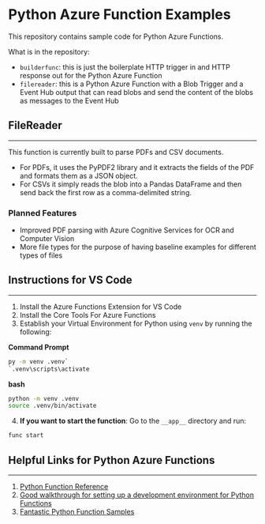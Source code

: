 # Python Azure Function Examples

This repository contains sample code for Python Azure Functions.  
  
What is in the repository:  
- `builderfunc`: this is just the boilerplate HTTP trigger in and HTTP response out for the Python Azure Function  
- `filereader`: this is a Python Azure Function with a Blob Trigger and a Event Hub output that can read blobs and send the content of the blobs as messages to the Event Hub  
  
## FileReader  
---
This function is currently built to parse PDFs and CSV documents.  
- For PDFs, it uses the PyPDF2 library and it extracts the fields of the PDF and formats them as a JSON object.  
- For CSVs it simply reads the blob into a Pandas DataFrame and then send back the first row as a comma-delimited string.  
  
### Planned Features  
- Improved PDF parsing with Azure Cognitive Services for OCR and Computer Vision  
- More file types for the purpose of having baseline examples for different types of files
  
## Instructions for VS Code  
---

1. Install the Azure Functions Extension for VS Code  
2. Install the Core Tools For Azure Functions  
3. Establish your Virtual Environment for Python using `venv` by running the following:  
  
**Command Prompt**  
```cmd
py -m venv .venv`  
`.venv\scripts\activate
```
**bash**  
```sh
python -m venv .venv
source .venv/bin/activate
```  
4. **If you want to start the function**: Go to the `__app__` directory and run:  
```sh
func start
```  
  
## Helpful Links for Python Azure Functions
---
1. [Python Function Reference](https://docs.microsoft.com/en-us/azure/azure-functions/functions-reference-python)  
2. [Good walkthrough for setting up a development environment for Python Functions](https://docs.microsoft.com/en-us/azure/azure-functions/functions-create-first-azure-function-azure-cli?tabs=bash%2Cbrowser&pivots=programming-language-python)  
3. [Fantastic Python Function Samples](https://docs.microsoft.com/en-us/samples/browse/?products=azure-functions&languages=python)